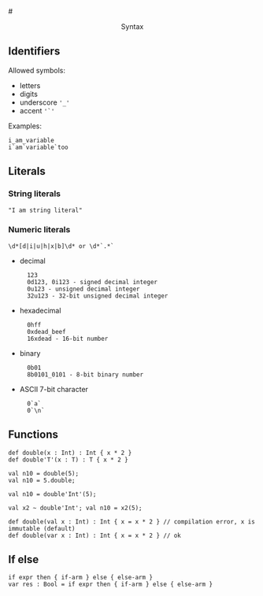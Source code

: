 #<center>Syntax</center>

## Identifiers

Allowed symbols:

- letters
- digits
- underscore `'_'`
- accent ``'`'``

Examples:

    i_am_variable
    i`am`variable`too


## Literals

### String literals

    "I am string literal"

### Numeric literals

    \d*[d|i|u|h|x|b]\d* or \d*`.*`

- decimal

        123
        0d123, 0i123 - signed decimal integer
        0u123 - unsigned decimal integer
        32u123 - 32-bit unsigned decimal integer

- hexadecimal

        0hff
        0xdead_beef
        16xdead - 16-bit number

- binary

        0b01
        8b0101_0101 - 8-bit binary number

- ASCII 7-bit character

        0`a`
        0`\n`

## Functions

    def double(x : Int) : Int { x * 2 }
    def double'T'(x : T) : T { x * 2 }

    val n10 = double(5);
    val n10 = 5.double;

    val n10 = double'Int'(5);

    val x2 ~ double'Int'; val n10 = x2(5);

    def double(val x : Int) : Int { x = x * 2 } // compilation error, x is immutable (default)
    def double(var x : Int) : Int { x = x * 2 } // ok

## If else

    if expr then { if-arm } else { else-arm }
    var res : Bool = if expr then { if-arm } else { else-arm }

